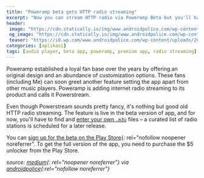```yaml
---
title: "Poweramp beta gets HTTP radio streaming"
excerpt: "Now you can stream HTTP radio via Poweramp Beta but you'll have to find and enter your own .m3u"
header:
 image: "https://cdn.statically.io/img/www.androidpolice.com/wp-content/uploads/2019/10/poweramp-hero.png"
 og_image: "https://cdn.statically.io/img/www.androidpolice.com/wp-content/uploads/2019/10/poweramp-hero.png"
 teaser: "https://i0.wp.com/www.androidpolice.com/wp-content/uploads/2019/10/poweramp-hero.png?resize=480,360"
categories: [aplikasi]
tags: [audio player, beta app, poweramp, premium app, radio streaming]
---
```

Poweramp established a loyal fan base over the years by offering an original design and an abundance of customization options. These fans (including Me) can soon greet another feature setting the app apart from other music players. Poweramp is adding internet radio streaming to its product and calls it Powerstream.

Even though Powerstream sounds pretty fancy, it's nothing but good old HTTP radio streaming. The feature is live in the beta version of app, and for now, you'll have to find and [enter your own `.m3u`](https://mi.knoacc.org/online-m3u8-player) files – a curated list of radio stations is scheduled for a later release.

You can [sign up for the beta on the Play Store](https://play.google.com/apps/testing/com.maxmpz.audioplayer){: rel="nofollow noopener noreferrer". To get the full version of the app, you need to purchase the $5 unlocker from the Play Store.

_source: [medium](https://medium.com/@poweramp/beta-testing-powerstream-by-poweramp-millions-of-users-streaming-their-favorite-songs-70c76f023851){: rel="noopener noreferrer"} via [androidpolice](https://www.androidpolice.com/2019/10/30/poweramp-beta-http-radio-streaming/){:rel="nofollow noreferrer"}_
